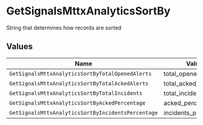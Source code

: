 # GetSignalsMttxAnalyticsSortBy

String that determines how records are sorted


## Values

| Name                                               | Value                                              |
| -------------------------------------------------- | -------------------------------------------------- |
| `GetSignalsMttxAnalyticsSortByTotalOpenedAlerts`   | total_opened_alerts                                |
| `GetSignalsMttxAnalyticsSortByTotalAckedAlerts`    | total_acked_alerts                                 |
| `GetSignalsMttxAnalyticsSortByTotalIncidents`      | total_incidents                                    |
| `GetSignalsMttxAnalyticsSortByAckedPercentage`     | acked_percentage                                   |
| `GetSignalsMttxAnalyticsSortByIncidentsPercentage` | incidents_percentage                               |
